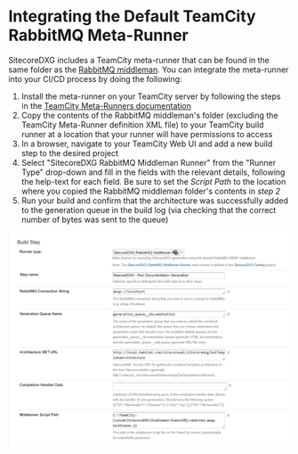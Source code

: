 # Integrating the Default TeamCity RabbitMQ Meta-Runner

SitecoreDXG includes a TeamCity meta-runner that can be found in the same folder as the [RabbitMQ middleman](/getting-started/using-sitecoredxg/using-the-default-rabbitmq-middleman-and-trigger.md). You can integrate the meta-runner into your CI/CD process by doing the following:

1. Install the meta-runner on your TeamCity server by following the steps in the [TeamCity Meta-Runners documentation](https://confluence.jetbrains.com/display/TCD18/Working+with+Meta-Runner)
2. Copy the contents of the RabbitMQ middleman's folder \(excluding the TeamCity Meta-Runner definition XML file\) to your TeamCity build runner at a location that your runner will have permissions to access
3. In a browser, navigate to your TeamCity Web UI and add a new build step to the desired project
4. Select "SitecoreDXG RabbitMQ Middleman Runner" from the "Runner Type" drop-down and fill in the fields with the relevant details, following the help-text for each field. Be sure to set the _Script Path_ to the location where you copied the RabbitMQ middleman folder's contents in _step 2_
5. Run your build and confirm that the architecture was successfully added to the generation queue in the build log \(via checking that the correct number of bytes was sent to the queue\) 

![](/assets/SitecoreDXG-TeamCity-MetaRunner.png)

